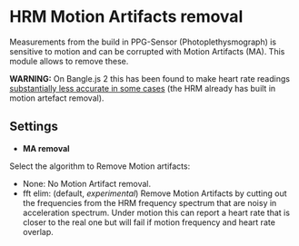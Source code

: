 # HRM Motion Artifacts removal

Measurements from the build in PPG-Sensor (Photoplethysmograph) is sensitive to motion and can be corrupted with Motion Artifacts (MA). This module allows to remove these.

**WARNING:** On Bangle.js 2 this has been found to make heart rate readings [substantially less accurate in some cases](https://github.com/orgs/espruino/discussions/7738#discussioncomment-13594093) (the HRM already has built in motion artefact removal).

## Settings

* **MA removal**

Select the algorithm to Remove Motion artifacts:
  - None: No Motion Artifact removal.
  - fft elim: (default, *experimental*) Remove Motion Artifacts by cutting out the frequencies from the HRM frequency spectrum that are noisy in acceleration spectrum. Under motion this can report a heart rate that is closer to the real one but will fail if motion frequency and heart rate overlap.
